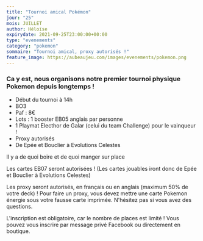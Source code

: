 ```yaml
---
title: "Tournoi amical Pokémon"
jour: "25"
mois: JUILLET
author: Héloïse
expirydate: 2021-09-25T23:00:00+00:00
type: "evenements"
category: "pokemon"
sommaire: "Tournoi amical, proxy autorisés !"
feature_image: https://aubeaujeu.com/images/evenements/pokemon.png
---
```

### Ca y est, nous organisons notre premier tournoi physique Pokemon depuis longtemps !

* Début du tournoi à 14h
* BO3
* Paf : 8€
* Lots : 1 booster EB05 anglais par personne
* 1 Playmat Electhor de Galar (celui du team Challenge) pour le vainqueur !
* Proxy autorisés
* De Epée et Bouclier à Evolutions Celestes

Il y a de quoi boire et de quoi manger sur place

Les cartes EB07 seront autorisées ! (Les cartes jouables iront donc de Epée et Bouclier à Evolutions Celestes)

Les proxy seront autorisés, en français ou en anglais (maximum 50% de votre deck) !
Pour faire un proxy, vous devez mettre une carte Pokemon énergie sous votre fausse carte imprimée. N'hésitez pas si vous avez des questions.

L'inscription est obligatoire, car le nombre de places est limité !
Vous pouvez vous inscrire par message privé Facebook ou directement en boutique.
